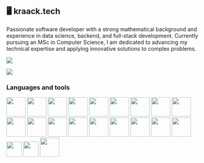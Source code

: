 ## 🖥️ kraack.tech 
  <p>
    Passionate software developer with a strong mathematical background and experience in data science, backend, and full-stack development. Currently pursuing an MSc in Computer Science, I am dedicated to advancing my technical expertise and applying innovative solutions     to complex problems.
  </p>

![](http://github-readme-streak-stats.herokuapp.com?user=kraack-tech&theme=tokyonight&mode=weekly)

<!--![](https://github-readme-stats.vercel.app/api?username=kraack-tech&show_icons=true&count_private=true&theme=tokyonight&hide=stars)-->

![](https://github-readme-stats.vercel.app/api/top-langs/?username=kraack-tech&layout=compact&show_icons=true&theme=tokyonight)




### Languages and tools
<code><img height="50" src="https://www.vectorlogo.zone/logos/python/python-ar21.svg"></a></code>
<code><img height="50" src="https://www.vectorlogo.zone/logos/javascript/javascript-ar21.svg"></a></code>
<code><img height="50" src="https://upload.wikimedia.org/wikipedia/commons/1/18/ISO_C%2B%2B_Logo.svg"></a></code>
<code><img height="50" src="https://www.vectorlogo.zone/logos/r-project/r-project-icon.svg"></a></code>
<code><img height="50" src="https://www.vectorlogo.zone/logos/jupyter/jupyter-ar21.svg"></a></code>
<code><img height="50" src="https://www.vectorlogo.zone/logos/tensorflow/tensorflow-ar21.svg"></a></code>
<code><img height="50" src="https://www.vectorlogo.zone/logos/nodejs/nodejs-ar21.svg"></a></code>
<code><img height="50" src="https://www.vectorlogo.zone/logos/expressjs/expressjs-ar21.svg"></a></code>
<code><img height="50" src="https://www.vectorlogo.zone/logos/nodemonio/nodemonio-ar21.svg"></a></code>
<code><img height="50" src="https://www.vectorlogo.zone/logos/jquery/jquery-ar21.svg"></a></code>
<code><img height="50" src="https://www.vectorlogo.zone/logos/ibm_cloud/ibm_cloud-ar21.svg"></a></code>
<code><img height="50" src="https://www.vectorlogo.zone/logos/mysql/mysql-ar21.svg"></a></code>
<code><img height="50" src="https://www.vectorlogo.zone/logos/sqlite/sqlite-ar21.svg"></a></code>
<code><img height="50" src="https://www.vectorlogo.zone/logos/w3_html5/w3_html5-ar21.svg"></a></code>
<code><img height="50" src="https://www.vectorlogo.zone/logos/w3_css/w3_css-ar21.svg"></a></code>
<code><img height="50" src="https://www.vectorlogo.zone/logos/wordpress/wordpress-ar21.svg"></a></code>
<code><img height="50" src="https://www.vectorlogo.zone/logos/drupal/drupal-ar21.svg"></a></code>
<code><img height="50" src="https://www.vectorlogo.zone/logos/visualstudio_code/visualstudio_code-ar21.svg"></a></code> 
<code><img height="40" src="https://upload.wikimedia.org/wikipedia/commons/5/59/Visual_Studio_Icon_2019.svg"></a></code>
<code><img height="40" src="https://raw.githubusercontent.com/kraack-tech/testrepo/master/anaconda_logo.png"></a></code> 
<code><img height="50" src="https://www.vectorlogo.zone/logos/git-scm/git-scm-ar21.svg"></a></code>


<!--
**kris-e2u/kris-e2u** is a ✨ _special_ ✨ repository because its `README.md` (this file) appears on your GitHub profile.

<!--
**kraack-tech/kraack-tech** is a ✨ _special_ ✨ repository because its `README.md` (this file) appears on your GitHub profile.

Here are some ideas to get you started:

- 🔭 I’m currently working on ...
- 🌱 I’m currently learning ...
- 👯 I’m looking to collaborate on ...
- 🤔 I’m looking for help with ...
- 💬 Ask me about ...
- 📫 How to reach me: ...
- 😄 Pronouns: ...
- ⚡ Fun fact: ...
-->
